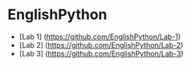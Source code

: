 # EnglishPython
*  [Lab 1] (https://github.com/EnglishPython/Lab-1)
*  [Lab 2] (https://github.com/EnglishPython/Lab-2)
*  [Lab 3] (https://github.com/EnglishPython/Lab-3)
